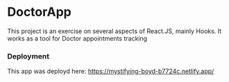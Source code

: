 # DoctorApp


This project is an exercise on several aspects of React.JS, mainly Hooks. It works as a tool for Doctor appointments tracking


### Deployment

This app was deployd here:
https://mystifying-boyd-b7724c.netlify.app/

